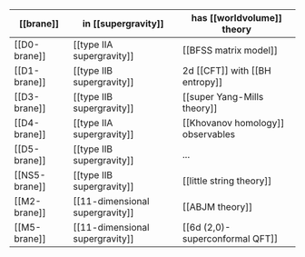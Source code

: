 
   [[brane]]   |    in [[supergravity]]          |   has [[worldvolume]] theory
---------------|---------------------------------|----------------------------------
 [[D0-brane]]  |   [[type IIA supergravity]]     |     [[BFSS matrix model]]
 [[D1-brane]]  |   [[type IIB supergravity]]     | 2d [[CFT]] with [[BH entropy]]
 [[D3-brane]]  |   [[type IIB supergravity]]     |    [[super Yang-Mills theory]]
 [[D4-brane]]  |   [[type IIA supergravity]]     | [[Khovanov homology]] observables
 [[D5-brane]]  |   [[type IIB supergravity]]     |          ...
 [[NS5-brane]] |   [[type IIB supergravity]]     |    [[little string theory]]
 [[M2-brane]]  | [[11-dimensional supergravity]] |        [[ABJM theory]]
 [[M5-brane]]  | [[11-dimensional supergravity]] | [[6d (2,0)-superconformal QFT]]
